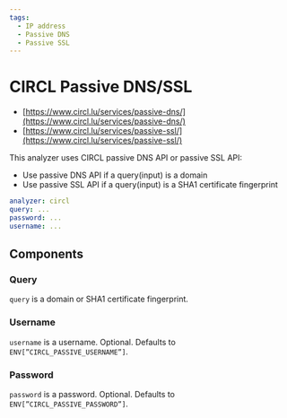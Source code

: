 ```yaml
---
tags:
  - IP address
  - Passive DNS
  - Passive SSL
---
```


# CIRCL Passive DNS/SSL

- [https://www.circl.lu/services/passive-dns/](https://www.circl.lu/services/passive-dns/)
- [https://www.circl.lu/services/passive-ssl/](https://www.circl.lu/services/passive-ssl/)

This analyzer uses CIRCL passive DNS API or passive SSL API:

- Use passive DNS API if a query(input) is a domain
- Use passive SSL API if a query(input) is a SHA1 certificate fingerprint

```yaml
analyzer: circl
query: ...
password: ...
username: ...
```

## Components

### Query

`query` is a domain or SHA1 certificate fingerprint.

### Username

`username` is a username. Optional. Defaults to `ENV[”CIRCL_PASSIVE_USERNAME”]`.

### Password

`password` is a password. Optional. Defaults to `ENV[”CIRCL_PASSIVE_PASSWORD”]`.
